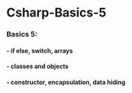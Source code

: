 # Csharp-Basics-5

### Basics 5: 
#### - if else, switch, arrays
#### - classes and objects
#### - constructor, encapsulation, data hiding
